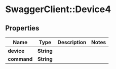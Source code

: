 # SwaggerClient::Device4

## Properties
Name | Type | Description | Notes
------------ | ------------- | ------------- | -------------
**device** | **String** |  | 
**command** | **String** |  | 


